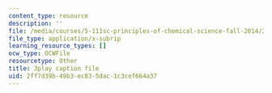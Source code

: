 ```yaml
---
content_type: resource
description: ''
file: /media/courses/5-111sc-principles-of-chemical-science-fall-2014/2ff7d39b49b3ec835dac1c3cef664a37_NIZFPnHtrBA.srt
file_type: application/x-subrip
learning_resource_types: []
ocw_type: OCWFile
resourcetype: Other
title: 3play caption file
uid: 2ff7d39b-49b3-ec83-5dac-1c3cef664a37
---
```

